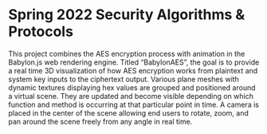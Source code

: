 # Spring 2022 Security Algorithms &amp; Protocols

This project combines the AES encryption process with animation in the Babylon.js web
rendering engine. Titled “BabylonAES”, the goal is to provide a real time 3D visualization of how
AES encryption works from plaintext and system key inputs to the ciphertext output. Various
plane meshes with dynamic textures displaying hex values are grouped and positioned around
a virtual scene. They are updated and become visible depending on which function and method
is occurring at that particular point in time. A camera is placed in the center of the scene
allowing end users to rotate, zoom, and pan around the scene freely from any angle in real time.
